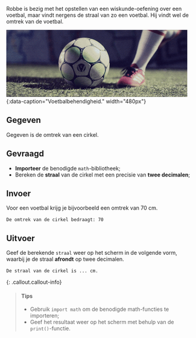 Robbe is bezig met het opstellen van een wiskunde-oefening over een voetbal, maar vindt nergens de straal van zo een voetbal. 
Hij vindt wel de omtrek van de voetbal. 

![Voetbalbehendigheid.](media/footbal.gif "Voetbalbehendigheid."){:data-caption="Voetbalbehendigheid." width="480px"}

## Gegeven
Gegeven is de omtrek van een cirkel. 

## Gevraagd

- **Importeer** de benodigde `math`-bibliotheek;
- Bereken de **straal** van de cirkel met een precisie van **twee decimalen**;

## Invoer
Voor een voetbal krijg je bijvoorbeeld een omtrek van 70 cm.

```
De omtrek van de cirkel bedraagt: 70
```

## Uitvoer
Geef de berekende `straal` weer op het scherm in de volgende vorm, waarbij je de straal **afrondt** op twee decimalen.

```
De straal van de cirkel is ... cm.
```

{: .callout.callout-info}
>#### Tips
> - Gebruik `import math` om de benodigde math-functies te importeren;
> - Geef het resultaat weer op het scherm met behulp van de `print()`-functie.
